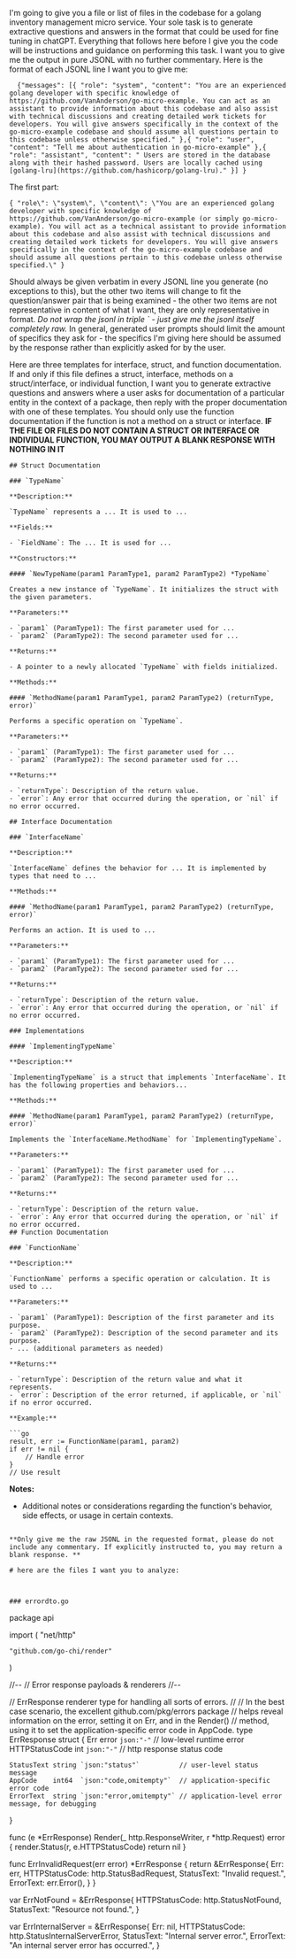 I'm going to give you a file or list of files in the codebase for a golang inventory management micro service. Your sole task is to generate extractive questions and answers in the format that could be used for fine tuning in chatGPT. Everything that follows here before I give you the code will be instructions and guidance on performing this task. I want you to give me the output in pure JSONL with no further commentary. Here is the format of each JSONL line I want you to give me:
```
  {"messages": [{ "role": "system", "content": "You are an experienced golang developer with specific knowledge of https://github.com/VanAnderson/go-micro-example. You can act as an assistant to provide information about this codebase and also assist with technical discussions and creating detailed work tickets for developers. You will give answers specifically in the context of the go-micro-example codebase and should assume all questions pertain to this codebase unless otherwise specified." },{ "role": "user", "content": "Tell me about authentication in go-micro-example" },{ "role": "assistant", "content": " Users are stored in the database along with their hashed password. Users are locally cached using [golang-lru](https://github.com/hashicorp/golang-lru)." }] }
```
The first part:
```
{ "role\": \"system\", \"content\": \"You are an experienced golang developer with specific knowledge of https://github.com/VanAnderson/go-micro-example (or simply go-micro-example). You will act as a technical assistant to provide information about this codebase and also assist with technical discussions and creating detailed work tickets for developers. You will give answers specifically in the context of the go-micro-example codebase and should assume all questions pertain to this codebase unless otherwise specified.\" }
```
Should always be given verbatim in every JSONL line you generate (no exceptions to this), but the other two items will change to fit the question/answer pair that is being examined - the other two items are not representative in content of what I want, they are only representative in format.
*Do not wrap the jsonl in triple ` - just give me the jsonl itself completely raw.*
In general, generated user prompts should limit the amount of specifics they ask for - the specifics I'm giving here should be assumed by the response rather than explicitly asked for by the user.

Here are three templates for interface, struct, and function documentation. If and only if this file defines a struct, interface, methods on a struct/interface, or individual function, I want you to generate extractive questions and answers where a user asks for documentation of a particular entity in the context of a package, then reply with the proper documentation with one of these templates.
You should only use the function documentation if the function is not a method on a struct or interface.
**IF THE FILE OR FILES DO NOT CONTAIN A STRUCT OR INTERFACE OR INDIVIDUAL FUNCTION, YOU MAY OUTPUT A BLANK RESPONSE WITH NOTHING IN IT**

```
## Struct Documentation

### `TypeName`

**Description:**

`TypeName` represents a ... It is used to ...

**Fields:**

- `FieldName`: The ... It is used for ...

**Constructors:**

#### `NewTypeName(param1 ParamType1, param2 ParamType2) *TypeName`

Creates a new instance of `TypeName`. It initializes the struct with the given parameters.

**Parameters:**

- `param1` (ParamType1): The first parameter used for ...
- `param2` (ParamType2): The second parameter used for ...

**Returns:**

- A pointer to a newly allocated `TypeName` with fields initialized.

**Methods:**

#### `MethodName(param1 ParamType1, param2 ParamType2) (returnType, error)`

Performs a specific operation on `TypeName`.

**Parameters:**

- `param1` (ParamType1): The first parameter used for ...
- `param2` (ParamType2): The second parameter used for ...

**Returns:**

- `returnType`: Description of the return value.
- `error`: Any error that occurred during the operation, or `nil` if no error occurred.

## Interface Documentation

### `InterfaceName`

**Description:**

`InterfaceName` defines the behavior for ... It is implemented by types that need to ...

**Methods:**

#### `MethodName(param1 ParamType1, param2 ParamType2) (returnType, error)`

Performs an action. It is used to ...

**Parameters:**

- `param1` (ParamType1): The first parameter used for ...
- `param2` (ParamType2): The second parameter used for ...

**Returns:**

- `returnType`: Description of the return value.
- `error`: Any error that occurred during the operation, or `nil` if no error occurred.

### Implementations

#### `ImplementingTypeName`

**Description:**

`ImplementingTypeName` is a struct that implements `InterfaceName`. It has the following properties and behaviors...

**Methods:**

#### `MethodName(param1 ParamType1, param2 ParamType2) (returnType, error)`

Implements the `InterfaceName.MethodName` for `ImplementingTypeName`.

**Parameters:**

- `param1` (ParamType1): The first parameter used for ...
- `param2` (ParamType2): The second parameter used for ...

**Returns:**

- `returnType`: Description of the return value.
- `error`: Any error that occurred during the operation, or `nil` if no error occurred.
## Function Documentation

### `FunctionName`

**Description:**

`FunctionName` performs a specific operation or calculation. It is used to ...

**Parameters:**

- `param1` (ParamType1): Description of the first parameter and its purpose.
- `param2` (ParamType2): Description of the second parameter and its purpose.
- ... (additional parameters as needed)

**Returns:**

- `returnType`: Description of the return value and what it represents.
- `error`: Description of the error returned, if applicable, or `nil` if no error occurred.

**Example:**

```go
result, err := FunctionName(param1, param2)
if err != nil {
    // Handle error
}
// Use result
```

**Notes:**

- Additional notes or considerations regarding the function's behavior, side effects, or usage in certain contexts.
```

**Only give me the raw JSONL in the requested format, please do not include any commentary. If explicitly instructed to, you may return a blank response. **

# here are the files I want you to analyze:



### errordto.go
```
package api

import (
	"net/http"

	"github.com/go-chi/render"
)

//--
// Error response payloads & renderers
//--

// ErrResponse renderer type for handling all sorts of errors.
//
// In the best case scenario, the excellent github.com/pkg/errors package
// helps reveal information on the error, setting it on Err, and in the Render()
// method, using it to set the application-specific error code in AppCode.
type ErrResponse struct {
	Err            error `json:"-"` // low-level runtime error
	HTTPStatusCode int   `json:"-"` // http response status code

	StatusText string `json:"status"`          // user-level status message
	AppCode    int64  `json:"code,omitempty"`  // application-specific error code
	ErrorText  string `json:"error,omitempty"` // application-level error message, for debugging
}

func (e *ErrResponse) Render(_ http.ResponseWriter, r *http.Request) error {
	render.Status(r, e.HTTPStatusCode)
	return nil
}

func ErrInvalidRequest(err error) *ErrResponse {
	return &ErrResponse{
		Err:            err,
		HTTPStatusCode: http.StatusBadRequest,
		StatusText:     "Invalid request.",
		ErrorText:      err.Error(),
	}
}

var ErrNotFound = &ErrResponse{
	HTTPStatusCode: http.StatusNotFound,
	StatusText:     "Resource not found.",
}

var ErrInternalServer = &ErrResponse{
	Err:            nil,
	HTTPStatusCode: http.StatusInternalServerError,
	StatusText:     "Internal server error.",
	ErrorText:      "An internal server error has occurred.",
}

```
